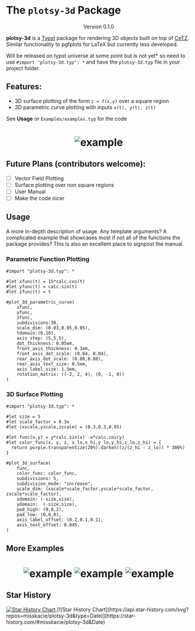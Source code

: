 # The `plotsy-3d` Package
<div align="center">Version 0.1.0</div>

**plotsy-3d** is a [Typst](https://github.com/typst/typst) package for rendering 3D objects built on top of [CeTZ](https://github.com/cetz-package/cetz). Similar functionality to pgfplots for LaTeX but currently less developed.

Will be released on typst universe at some point but is not yet* so need to use `#import "plotsy-3d.typ": *` and have the `plotsy-3d.typ` file in your project folder.


## Features:

* 3D surface plotting of the form `z = f(x,y)` over a square region
* 3D parametric curve plotting with inputs `x(t), y(t), z(t)`

See **Usage** or `Examples/examples.typ` for the code
<h1 align="center">
  <img alt="example" src="examples/examples1.svg">
</h1>


## Future Plans (contributors welcome):
- [ ] Vector Field Plotting
- [ ] Surface plotting over non square regions
- [ ] User Manual
- [ ] Make the code nicer

## Usage

A more in-depth description of usage. Any template arguments? A complicated example that showcases most if not all of the functions the package provides? This is also an excellent place to signpost the manual.
### Parametric Function Plotting
```typ
#import "plotsy-3d.typ": *

#let xfunc(t) = 15*calc.cos(t)
#let yfunc(t) = calc.sin(t)
#let zfunc(t) = t

#plot_3d_parametric_curve(
    xfunc,
    yfunc,
    zfunc,
    subdivisions:30,
    scale_dim: (0.03,0.05,0.05),
    tdomain:(0,10),
    axis_step: (5,5,5),
    dot_thickness: 0.05em,
    front_axis_thickness: 0.1em,
    front_axis_dot_scale: (0.04, 0.04),
    rear_axis_dot_scale: (0.08,0.08),
    rear_axis_text_size: 0.5em,
    axis_label_size: 1.5em,
    rotation_matrix: ((-2, 2, 4), (0, -1, 0)) 
)
```

### 3D Surface Plotting
```typ
#import "plotsy-3d.typ": *

#let size = 5
#let scale_factor = 0.3x
#let (xscale,yscale,zscale) = (0.3,0.3,0.05)

#let func(x,y) = y*calc.sin(x) -x*calc.cos(y) 
#let color_func(x, y, z, x_lo,x_hi,y_lo,y_hi,z_lo,z_hi) = {
  return purple.transparentize(20%).darken((z/(z_hi - z_lo)) * 300%)
}

#plot_3d_surface(
    func,
    color_func: color_func,
    subdivisions: 5,
    subdivision_mode: "increase",
    scale_dim: (xscale*scale_factor,yscale*scale_factor, zscale*scale_factor),
    xdomain: (-size,size),
    ydomain:  (-size,size),
    pad_high: (0,0,2),
    pad_low: (0,0,0),
    axis_label_offset: (0.2,0.1,0.1),
    axis_text_offset: 0.045,
)
```

## More Examples

<h1 align="center">
  <img alt="example" src="examples/examples2.svg">
  <img alt="example" src="examples/examples3.svg">
  <img alt="example" src="examples/examples4.svg">
</h1>


## Star History

<a href="https://star-history.com/#misskacie/plotsy-3d&Date">
 <picture>
   <source media="(prefers-color-scheme: dark)" srcset="https://api.star-history.com/svg?repos=misskacie/plotsy-3d&type=Date&theme=dark" />
   <source media="(prefers-color-scheme: light)" srcset="https://api.star-history.com/svg?repos=misskacie/plotsy-3d&type=Date" />
   <img alt="Star History Chart" src="https://api.star-history.com/svg?repos=misskacie/plotsy-3d&type=Date" />
 </picture>
</a>
[![Star History Chart](https://api.star-history.com/svg?repos=misskacie/plotsy-3d&type=Date)](https://star-history.com/#misskacie/plotsy-3d&Date)
